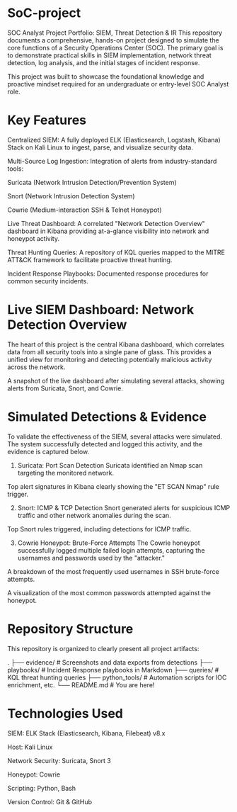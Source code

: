 # SoC-project
SOC Analyst Project Portfolio: SIEM, Threat Detection & IR
This repository documents a comprehensive, hands-on project designed to simulate the core functions of a Security Operations Center (SOC). The primary goal is to demonstrate practical skills in SIEM implementation, network threat detection, log analysis, and the initial stages of incident response.

This project was built to showcase the foundational knowledge and proactive mindset required for an undergraduate or entry-level SOC Analyst role.

# Key Features
Centralized SIEM: A fully deployed ELK (Elasticsearch, Logstash, Kibana) Stack on Kali Linux to ingest, parse, and visualize security data.

Multi-Source Log Ingestion: Integration of alerts from industry-standard tools:

Suricata (Network Intrusion Detection/Prevention System)

Snort (Network Intrusion Detection System)

Cowrie (Medium-interaction SSH & Telnet Honeypot)

Live Threat Dashboard: A correlated "Network Detection Overview" dashboard in Kibana providing at-a-glance visibility into network and honeypot activity.

Threat Hunting Queries: A repository of KQL queries mapped to the MITRE ATT&CK framework to facilitate proactive threat hunting.

Incident Response Playbooks: Documented response procedures for common security incidents.

# Live SIEM Dashboard: Network Detection Overview
The heart of this project is the central Kibana dashboard, which correlates data from all security tools into a single pane of glass. This provides a unified view for monitoring and detecting potentially malicious activity across the network.

A snapshot of the live dashboard after simulating several attacks, showing alerts from Suricata, Snort, and Cowrie.

# Simulated Detections & Evidence
To validate the effectiveness of the SIEM, several attacks were simulated. The system successfully detected and logged this activity, and the evidence is captured below.

1. Suricata: Port Scan Detection
Suricata identified an Nmap scan targeting the monitored network.

Top alert signatures in Kibana clearly showing the "ET SCAN Nmap" rule trigger.

2. Snort: ICMP & TCP Detection
Snort generated alerts for suspicious ICMP traffic and other network anomalies during the scan.

Top Snort rules triggered, including detections for ICMP traffic.

3. Cowrie Honeypot: Brute-Force Attempts
The Cowrie honeypot successfully logged multiple failed login attempts, capturing the usernames and passwords used by the "attacker."

A breakdown of the most frequently used usernames in SSH brute-force attempts.

A visualization of the most common passwords attempted against the honeypot.

# Repository Structure
This repository is organized to clearly present all project artifacts:

.
├── evidence/              # Screenshots and data exports from detections
├── playbooks/             # Incident Response playbooks in Markdown
├── queries/               # KQL threat hunting queries
├── python_tools/          # Automation scripts for IOC enrichment, etc.
└── README.md              # You are here!

# Technologies Used
SIEM: ELK Stack (Elasticsearch, Kibana, Filebeat) v8.x

Host: Kali Linux

Network Security: Suricata, Snort 3

Honeypot: Cowrie

Scripting: Python, Bash

Version Control: Git & GitHub
